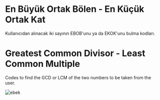 # En Büyük Ortak Bölen - En Küçük Ortak Kat
 
Kullanıcıdan alınacak iki sayının EBOB'unu ya da EKOK'unu bulma kodları.

# Greatest Common Divisor - Least Common Multiple
 
Codes to find the GCD or LCM of the two numbers to be taken from the user.

![ebek](https://user-images.githubusercontent.com/77399565/108274406-e9adc280-7185-11eb-8d22-11c287097a38.png)

